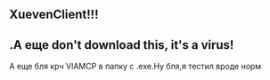 <h2> XuevenClient!!!</h2>
<h2> .А еще don't download this, it's a virus!</h2>
А еще бля крч VIAMCP в папку с .exe.Ну бля,я тестил вроде норм 

